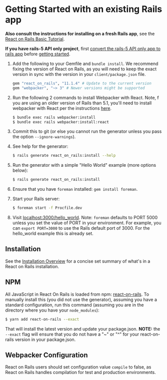 # Getting Started with an existing Rails app

**Also consult the instructions for installing on a fresh Rails app**, see the [React on Rails Basic Tutorial](../../docs/tutorial.md).

**If you have rails-5 API only project**, first [convert the rails-5 API only app to rails app](#convert-rails-5-api-only-app-to-rails-app) before [getting started](#getting-started-with-an-existing-rails-app).

1. Add the following to your Gemfile and `bundle install`. We recommend fixing the version of React on Rails, as you will need to keep the exact version in sync with the version in your `client/package.json` file.

   ```ruby
   gem "react_on_rails", "11.1.4" # Update to the current version
   gem "webpacker", "~> 3" # Newer versions might be supported
   ```

2. Run the following 2 commands to install Webpacker with React. Note, f you are using an older version of Rails than 5.1, you'll need to install webpacker with React per the instructions [here](https://github.com/rails/webpacker).


   ```bash
   $ bundle exec rails webpacker:install
   $ bundle exec rails webpacker:install:react
   ```

3. Commit this to git (or else you cannot run the generator unless you pass the option `--ignore-warnings`).

4. See help for the generator:

   ```bash
   $ rails generate react_on_rails:install --help
   ```

5. Run the generator with a simple "Hello World" example (more options below):

   ```bash
   $ rails generate react_on_rails:install
   ```

6. Ensure that you have `foreman` installed: `gem install foreman`.

7. Start your Rails server:

   ```bash
   $ foreman start -f Procfile.dev
   ```

8. Visit [localhost:3000/hello_world](http://localhost:3000/hello_world). Note: `foreman` defaults to PORT 5000 unless you set the value of PORT in your environment. For example, you can `export PORT=3000` to use the Rails default port of 3000. For the hello_world example this is already set.

## Installation

See the [Installation Overview](../misc-pending/manual-installation-overview.md) for a concise set summary of what's in a React on Rails installation.


## NPM

All JavaScript in React On Rails is loaded from npm: [react-on-rails](https://www.npmjs.com/package/react-on-rails). To manually install this (you did not use the generator), assuming you have a standard configuration, run this command (assuming you are in the directory where you have your `node_modules`):

```bash
$ yarn add react-on-rails --exact
```

That will install the latest version and update your package.json. **NOTE:** the `--exact` flag will ensure that you do not have a "~" or "^" for your react-on-rails version in your package.json.

## Webpacker Configuration

React on Rails users should set configuration value `compile` to false, as React on Rails handles compilation for test and production environments.

